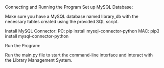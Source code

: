 Connecting and Running the Program
Set up MySQL Database:

Make sure you have a MySQL database named library_db with the necessary tables created using the provided SQL script.

Install MySQL Connector:
PC:   pip install mysql-connector-python
MAC:  pip3 install mysql-connector-python

Run the Program:

Run the main.py file to start the command-line interface and interact with the Library Management System.

